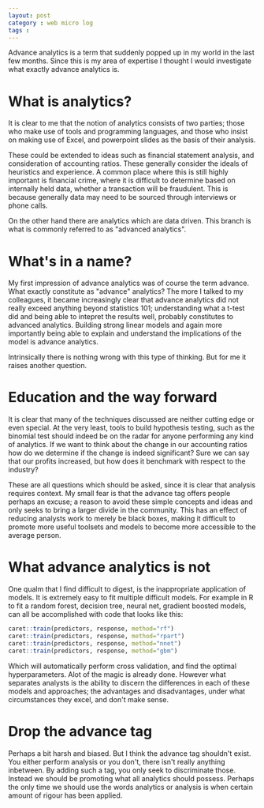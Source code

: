 ```yaml
---
layout: post
category : web micro log
tags : 
---
```


Advance analytics is a term that suddenly popped up in my world in the last few months. Since this is my area of expertise I thought I would investigate what exactly advance analytics is.

# What is analytics?

It is clear to me that the notion of analytics consists of two parties; those who make use of tools and programming languages, and those who insist on making use of Excel, and powerpoint slides as the basis of their analysis. 

These could be extended to ideas such as financial statement analysis, and consideration of accounting ratios. These generally consider the ideals of heuristics and experience. A common place where this is still highly important is financial crime, where it is difficult to determine based on internally held data, whether a transaction will be fraudulent. This is because generally data may need to be sourced through interviews or phone calls. 

On the other hand there are analytics which are data driven. This branch is what is commonly referred to as "advanced analytics". 

# What's in a name?

My first impression of advance analytics was of course the term advance. What exactly constitute as "advance" analytics? The more I talked to my colleagues, it became increasingly clear that advance analytics did not really exceed anything beyond statistics 101; understanding what a t-test did and being able to intepret the results well, probably constitutes to advanced analytics. Building strong linear models and again more importantly being able to explain and understand the implications of the model is advance analytics. 

Intrinsically there is nothing wrong with this type of thinking. But for me it raises another question.

# Education and the way forward

It is clear that many of the techniques discussed are neither cutting edge or even special. At the very least, tools to build hypothesis testing, such as the binomial test should indeed be on the radar for anyone performing any kind of analytics. If we want to think about the change in our accounting ratios how do we determine if the change is indeed significant? Sure we can say that our profits increased, but how does it benchmark with respect to the industry? 

These are all questions which should be asked, since it is clear that analysis requires context. My small fear is that the advance tag offers people perhaps an excuse; a reason to avoid these simple concepts and ideas and only seeks to bring a larger divide in the community. This has an effect of reducing analysts work to merely be black boxes, making it difficult to promote more useful toolsets and models to become more accessible to the average person. 

# What advance analytics is not

One qualm that I find difficult to digest, is the inappropriate application of models. It is extremely easy to fit multiple difficult models. For example in R to fit a random forest, decision tree, neural net, gradient boosted models, can all be accomplished with code that looks like this:


```r
caret::train(predictors, response, method="rf")
caret::train(predictors, response, method="rpart")
caret::train(predictors, response, method="nnet")
caret::train(predictors, response, method="gbm")
```

Which will automatically perform cross validation, and find the optimal hyperparameters. Alot of the magic is already done. However what separates analysts is the ability to discern the differences in each of these models and approaches; the advantages and disadvantages, under what circumstances they excel, and don't make sense.

# Drop the advance tag

Perhaps a bit harsh and biased. But I think the advance tag shouldn't exist. You either perform analysis or you don't, there isn't really anything inbetween. By adding such a tag, you only seek to discriminate those. Instead we should be promoting what all analytics should possess. Perhaps the only time we should use the words analytics or analysis is when certain amount of rigour has been applied. 










